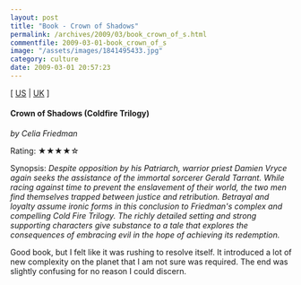 ```yaml
---
layout: post
title: "Book - Crown of Shadows"
permalink: /archives/2009/03/book_crown_of_s.html
commentfile: 2009-03-01-book_crown_of_s
image: "/assets/images/1841495433.jpg"
category: culture
date: 2009-03-01 20:57:23
---
```


\[ [US](http://www.amazon.com/o/asin/1841495433) | [UK](http://www.amazon.co.uk/o/asin/1841495433) \]

#### Crown of Shadows (Coldfire Trilogy)

<em>by Celia Friedman</em>

Rating: ★★★★☆

<div class="book_synopsis" markdown="1">
Synopsis: <em>Despite opposition by his Patriarch, warrior priest Damien Vryce again seeks the assistance of the immortal sorcerer Gerald Tarrant. While racing against time to prevent the enslavement of their world, the two men find themselves trapped between justice and retribution. Betrayal and loyalty assume ironic forms in this conclusion to Friedman's complex and compelling Cold Fire Trilogy. The richly detailed setting and strong supporting characters give substance to a tale that explores the consequences of embracing evil in the hope of achieving its redemption.</em>
</div>

Good book, but I felt like it was rushing to resolve itself. It introduced a lot of new complexity on the planet that I am not sure was required. The end was slightly confusing for no reason I could discern.

